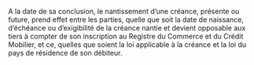 A la date de sa conclusion, le nantissement d’une créance, présente ou future, prend
effet entre les parties, quelle que soit la date de naissance, d’échéance ou d’exigibilité de la
créance nantie et devient opposable aux tiers à compter de son inscription au Registre du
Commerce et du Crédit Mobilier, et ce, quelles que soient la loi applicable à la créance et la
loi du pays de résidence de son débiteur.